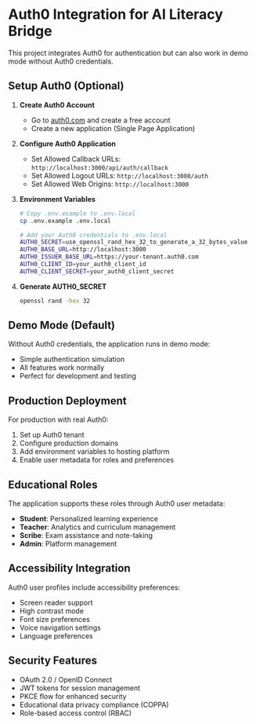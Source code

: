 # Auth0 Integration for AI Literacy Bridge

This project integrates Auth0 for authentication but can also work in demo mode without Auth0 credentials.

## Setup Auth0 (Optional)

1. **Create Auth0 Account**
   - Go to [auth0.com](https://auth0.com) and create a free account
   - Create a new application (Single Page Application)

2. **Configure Auth0 Application**
   - Set Allowed Callback URLs: `http://localhost:3000/api/auth/callback`
   - Set Allowed Logout URLs: `http://localhost:3000/auth`
   - Set Allowed Web Origins: `http://localhost:3000`

3. **Environment Variables**
   ```bash
   # Copy .env.example to .env.local
   cp .env.example .env.local
   
   # Add your Auth0 credentials to .env.local
   AUTH0_SECRET=use_openssl_rand_hex_32_to_generate_a_32_bytes_value
   AUTH0_BASE_URL=http://localhost:3000
   AUTH0_ISSUER_BASE_URL=https://your-tenant.auth0.com
   AUTH0_CLIENT_ID=your_auth0_client_id
   AUTH0_CLIENT_SECRET=your_auth0_client_secret
   ```

4. **Generate AUTH0_SECRET**
   ```bash
   openssl rand -hex 32
   ```

## Demo Mode (Default)

Without Auth0 credentials, the application runs in demo mode:
- Simple authentication simulation
- All features work normally
- Perfect for development and testing

## Production Deployment

For production with real Auth0:
1. Set up Auth0 tenant
2. Configure production domains
3. Add environment variables to hosting platform
4. Enable user metadata for roles and preferences

## Educational Roles

The application supports these roles through Auth0 user metadata:
- **Student**: Personalized learning experience
- **Teacher**: Analytics and curriculum management
- **Scribe**: Exam assistance and note-taking
- **Admin**: Platform management

## Accessibility Integration

Auth0 user profiles include accessibility preferences:
- Screen reader support
- High contrast mode
- Font size preferences
- Voice navigation settings
- Language preferences

## Security Features

- OAuth 2.0 / OpenID Connect
- JWT tokens for session management
- PKCE flow for enhanced security
- Educational data privacy compliance (COPPA)
- Role-based access control (RBAC)